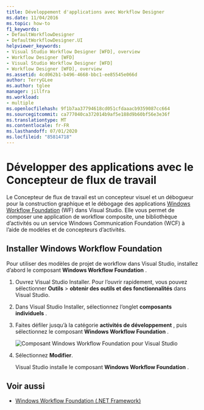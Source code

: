 ```yaml
---
title: Développement d'applications avec Workflow Designer
ms.date: 11/04/2016
ms.topic: how-to
f1_keywords:
- DefaultWorkflowDesigner
- DefaultWorkflowDesigner.UI
helpviewer_keywords:
- Visual Studio Workflow Designer [WFD], overview
- Workflow Designer [WFD]
- Visual Studio Workflow Designer [WFD]
- Workflow Designer [WFD], overview
ms.assetid: 4cd062b1-b496-4668-bbc1-ee85545e066d
author: TerryGLee
ms.author: tglee
manager: jillfra
ms.workload:
- multiple
ms.openlocfilehash: 9f1b7aa37794618cd051cfdaaacb9359087cc664
ms.sourcegitcommit: ca777040ca372014b9af5e188d9b60bf56e3e36f
ms.translationtype: MT
ms.contentlocale: fr-FR
ms.lasthandoff: 07/01/2020
ms.locfileid: "85814718"
---
```

# <a name="develop-apps-with-the-workflow-designer"></a>Développer des applications avec le Concepteur de flux de travail

Le Concepteur de flux de travail est un concepteur visuel et un débogueur pour la construction graphique et le débogage des applications [Windows Workflow Foundation](/dotnet/framework/windows-workflow-foundation/index) (WF) dans Visual Studio. Elle vous permet de composer une application de workflow composite, une bibliothèque d’activités ou un service Windows Communication Foundation (WCF) à l’aide de modèles et de concepteurs d’activités.

## <a name="install-windows-workflow-foundation"></a>Installer Windows Workflow Foundation

Pour utiliser des modèles de projet de workflow dans Visual Studio, installez d’abord le composant **Windows Workflow Foundation** .

1. Ouvrez Visual Studio Installer. Pour l’ouvrir rapidement, vous pouvez sélectionner **Outils**  >  **obtenir des outils et des fonctionnalités** dans Visual Studio.

1. Dans Visual Studio Installer, sélectionnez l’onglet **composants individuels** .

1. Faites défiler jusqu’à la catégorie **activités de développement** , puis sélectionnez le composant **Windows Workflow Foundation** .

   ![Composant Windows Workflow Foundation pour Visual Studio](media/windows-workflow-foundation-component.png)

1. Sélectionnez **Modifier**.

   Visual Studio installe le composant **Windows Workflow Foundation** .

## <a name="see-also"></a>Voir aussi

- [Windows Workflow Foundation (.NET Framework)](/dotnet/framework/windows-workflow-foundation/index)
